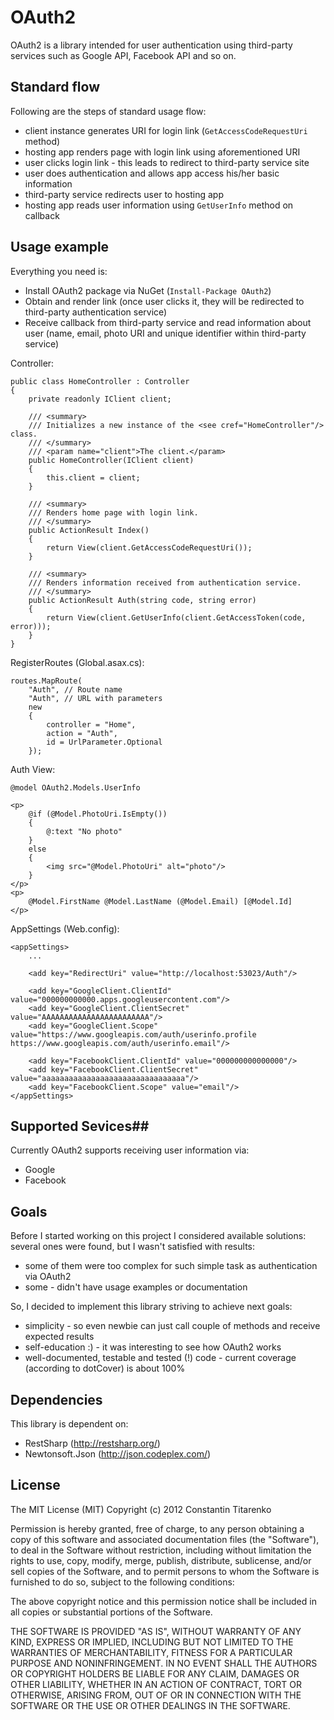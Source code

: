 # OAuth2 #

OAuth2 is a library intended for user authentication using third-party services such as Google API, Facebook API and so on.

## Standard flow ##

Following are the steps of standard usage flow:

- client instance generates URI for login link (`GetAccessCodeRequestUri` method)
- hosting app renders page with login link using aforementioned URI
- user clicks login link - this leads to redirect to third-party service site
- user does authentication and allows app access his/her basic information
- third-party service redirects user to hosting app
- hosting app reads user information using `GetUserInfo` method on callback

## Usage example ##

Everything you need is:

- Install OAuth2 package via NuGet (`Install-Package OAuth2`)
- Obtain and render link (once user clicks it, they will be redirected to third-party authentication service)
- Receive callback from third-party service and read information about user (name, email, photo URI and unique identifier within third-party service)

Controller:

	public class HomeController : Controller
	{
	    private readonly IClient client;
	
	    /// <summary>
	    /// Initializes a new instance of the <see cref="HomeController"/> class.
	    /// </summary>
	    /// <param name="client">The client.</param>
	    public HomeController(IClient client)
	    {
	        this.client = client;
	    }
	
	    /// <summary>
	    /// Renders home page with login link.
	    /// </summary>
	    public ActionResult Index()
	    {
	        return View(client.GetAccessCodeRequestUri());
	    }
	
	    /// <summary>
	    /// Renders information received from authentication service.
	    /// </summary>
	    public ActionResult Auth(string code, string error)
	    {
	        return View(client.GetUserInfo(client.GetAccessToken(code, error)));
	    }
	}

RegisterRoutes (Global.asax.cs):

	routes.MapRoute(
        "Auth", // Route name
        "Auth", // URL with parameters
        new
        {
            controller = "Home",
            action = "Auth",
            id = UrlParameter.Optional
        });

Auth View:

	@model OAuth2.Models.UserInfo
	
	<p>
	    @if (@Model.PhotoUri.IsEmpty())
	    {
	        @:text "No photo"
	    }
	    else
	    {
	        <img src="@Model.PhotoUri" alt="photo"/>
	    }
	</p>
	<p>
	    @Model.FirstName @Model.LastName (@Model.Email) [@Model.Id]
	</p>

AppSettings (Web.config):

  	<appSettings>
		...

		<add key="RedirectUri" value="http://localhost:53023/Auth"/>
		
		<add key="GoogleClient.ClientId" value="000000000000.apps.googleusercontent.com"/>
		<add key="GoogleClient.ClientSecret" value="AAAAAAAAAAAAAAAAAAAAAAAA"/>
		<add key="GoogleClient.Scope" value="https://www.googleapis.com/auth/userinfo.profile https://www.googleapis.com/auth/userinfo.email"/>
		
		<add key="FacebookClient.ClientId" value="000000000000000"/>
		<add key="FacebookClient.ClientSecret" value="aaaaaaaaaaaaaaaaaaaaaaaaaaaaaaaa"/>
		<add key="FacebookClient.Scope" value="email"/>
	</appSettings>

## Supported Sevices##

Currently OAuth2 supports receiving user information via:

- Google
- Facebook

## Goals ##

Before I started working on this project I considered available solutions: several ones were found, but I wasn't satisfied with results:

- some of them were too complex for such simple task as authentication via OAuth2
- some - didn't have usage examples or documentation

So, I decided to implement this library striving to achieve next goals:

- simplicity - so even newbie can just call couple of methods and receive expected results
- self-education :) - it was interesting to see how OAuth2 works
- well-documented, testable and tested (!) code - current coverage (according to dotCover) is about 100%

## Dependencies ##

This library is dependent on:

- RestSharp (http://restsharp.org/)
- Newtonsoft.Json (http://json.codeplex.com/)

## License ##

The MIT License (MIT)
Copyright (c) 2012 Constantin Titarenko

Permission is hereby granted, free of charge, to any person obtaining a copy of this software and associated documentation files (the "Software"), to deal in the Software without restriction, including without limitation the rights to use, copy, modify, merge, publish, distribute, sublicense, and/or sell copies of the Software, and to permit persons to whom the Software is furnished to do so, subject to the following conditions:

The above copyright notice and this permission notice shall be included in all copies or substantial portions of the Software.

THE SOFTWARE IS PROVIDED "AS IS", WITHOUT WARRANTY OF ANY KIND, EXPRESS OR IMPLIED, INCLUDING BUT NOT LIMITED TO THE WARRANTIES OF MERCHANTABILITY, FITNESS FOR A PARTICULAR PURPOSE AND NONINFRINGEMENT. IN NO EVENT SHALL THE AUTHORS OR COPYRIGHT HOLDERS BE LIABLE FOR ANY CLAIM, DAMAGES OR OTHER LIABILITY, WHETHER IN AN ACTION OF CONTRACT, TORT OR OTHERWISE, ARISING FROM, OUT OF OR IN CONNECTION WITH THE SOFTWARE OR THE USE OR OTHER DEALINGS IN THE SOFTWARE.